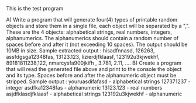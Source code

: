 This is the test program

A) Write a program that will generate four(4) types of printable random objects and store them in a single file, each object will be separated by a ",". These are the 4 objects: alphabetical strings, real numbers, integers, alphanumerics. The alphanumerics should contain a random number of spaces before and after it (not exceeding 10 spaces). The output should be 10MB in size.
Sample extracted output :
hisadfnnasd, 126263, assfdgsga12348fas, 13123.123, lizierdjfklaasf, 123192u3kjwekhf, 89181811238,122, nmarcysfa900jkifh , 3.781, 2.11, ....
B) Create a program that will read the generated file above and print to the console the object and its type. Spaces before and after the alphanumeric object must be stripped.
Sample output :
youruasdifafasd - alphabetical strings 127371237 - integer asdfka12348fas - alphanumeric 13123.123 - real numbers asjdfklasdjfklaasf - alphabetical strings 123192u3kjwekhf - alphanumeric

